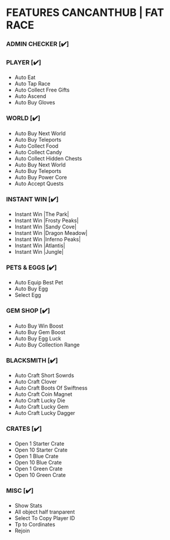 # FEATURES CANCANTHUB | FAT RACE

### ADMIN CHECKER [✔️]
### PLAYER [✔️]
- Auto Eat
- Auto Tap Race
- Auto Collect Free Gifts
- Auto Ascend
- Auto Buy Gloves

### WORLD [✔️]
- Auto Buy Next World
- Auto Buy Teleports
- Auto Collect Food
- Auto Collect Candy
- Auto Collect Hidden Chests
- Auto Buy Next World
- Auto Buy Teleports
- Auto Buy Power Core
- Auto Accept Quests

### INSTANT WIN [✔️]
- Instant Win |The Park|
- Instant Win |Frosty Peaks|
- Instant Win |Sandy Cove|
- Instant Win |Dragon Meadow|
- Instant Win |Inferno Peaks|
- Instant Win |Atlantis|
- Instant Win |Jungle|

### PETS & EGGS [✔️]
- Auto Equip Best Pet
- Auto Buy Egg
- Select Egg

### GEM SHOP [✔️]
- Auto Buy Win Boost
- Auto Buy Gem Boost
- Auto Buy Egg Luck
- Auto Buy Collection Range

### BLACKSMITH [✔️]
- Auto Craft Short Sowrds
- Auto Craft Clover
- Auto Craft Boots Of Swiftness
- Auto Craft Coin Magnet
- Auto Craft Lucky Die
- Auto Craft Lucky Gem
- Auto Craft Lucky Dagger

### CRATES [✔️]
- Open 1 Starter Crate
- Open 10 Starter Crate
- Open 1 Blue Crate
- Open 10 Blue Crate
- Open 1 Green Crate
- Open 10 Green Crate

### MISC [✔️]
- Show Stats
- All object half tranparent
- Select To Copy Player ID
- Tp to Cordinates
- Rejoin
